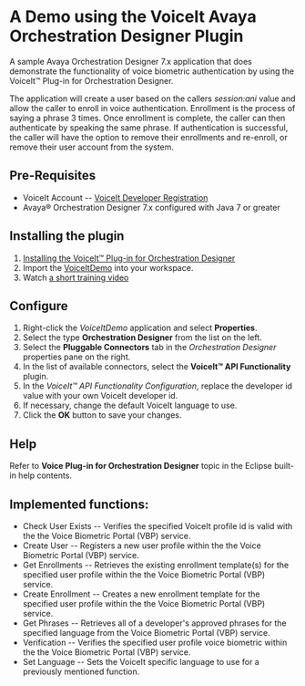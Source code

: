 # A Demo using the VoiceIt Avaya Orchestration Designer Plugin

A sample Avaya Orchestration Designer 7.x application that does demonstrate the functionality of voice biometric authentication by
using the VoiceIt&trade; Plug-in for Orchestration Designer.

The application will create a user based on the callers *session:ani* value and allow the caller to enroll in voice authentication.
Enrollment is the process of saying a phrase 3 times. Once enrollment is complete, the caller can then authenticate by speaking the
same phrase. If authentication is successful, the caller will have the option to remove their enrollments and re-enroll, or remove
their user account from the system.

## Pre-Requisites

- VoiceIt Account -- [VoiceIt Developer Registration](https://voiceit.io/signup)
- Avaya&reg; Orchestration Designer 7.x configured with Java 7 or greater

## Installing the plugin

1. [Installing the VoiceIt&trade; Plug-in for Orchestration Designer](http://voiceit.tech/avayainstall/)
2. Import the [VoiceItDemo](https://github.com/voiceittech/voiceit-avaya-demo/archive/master.zip) into your workspace.
3. Watch [a short training video](https://youtu.be/A3HdESzKa8Y)

## Configure

1. Right-click the *VoiceItDemo* application and select **Properties**.
2. Select the type **Orchestration Designer** from the list on the left.
3. Select the **Pluggable Connectors** tab in the *Orchestration Designer* properties pane on the right.
4. In the list of available connectors, select the **VoiceIt&trade; API Functionality** plugin.
5. In the *VoiceIt&trade; API Functionality Configuration*, replace the developer id value with your own VoiceIt developer id.
6. If necessary, change the default VoiceIt language to use. 
6. Click the **OK** button to save your changes.

## Help

Refer to **Voice Plug-in for Orchestration Designer** topic in the Eclipse built-in help contents.

## Implemented functions:

- Check User Exists -- Verifies the specified VoiceIt profile id is valid with the the Voice Biometric Portal (VBP) service.
- Create User -- Registers a new user profile within the the Voice Biometric Portal (VBP) service.
- Get Enrollments -- Retrieves the existing enrollment template(s) for the specified user profile within the the Voice Biometric Portal (VBP) service.
- Create Enrollment -- Creates a new enrollment template for the specified user profile within the the Voice Biometric Portal (VBP) service.
- Get Phrases -- Retrieves all of a developer's approved phrases for the specified language  from the Voice Biometric Portal (VBP) service.
- Verification -- Verifies the specified user profile voice biometric within the the Voice Biometric Portal (VBP) service.
- Set Language -- Sets the VoiceIt specific language to use for a previously mentioned function.
